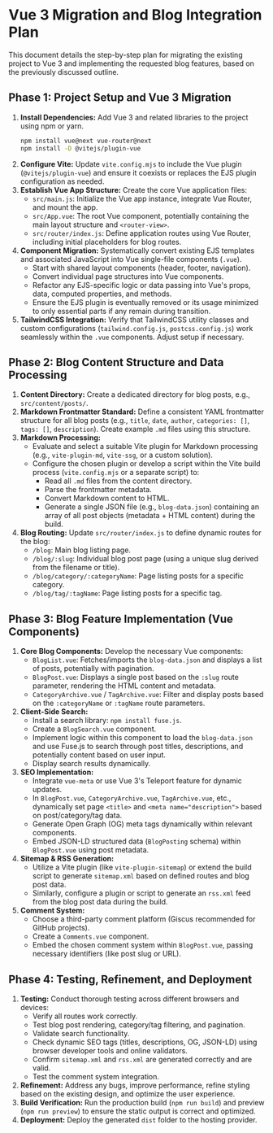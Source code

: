# Vue 3 Migration and Blog Integration Plan

This document details the step-by-step plan for migrating the existing project to Vue 3 and implementing the requested blog features, based on the previously discussed outline.

## Phase 1: Project Setup and Vue 3 Migration

1.  **Install Dependencies:** Add Vue 3 and related libraries to the project using npm or yarn.
    ```bash
    npm install vue@next vue-router@next
    npm install -D @vitejs/plugin-vue
    ```
2.  **Configure Vite:** Update `vite.config.mjs` to include the Vue plugin (`@vitejs/plugin-vue`) and ensure it coexists or replaces the EJS plugin configuration as needed.
3.  **Establish Vue App Structure:** Create the core Vue application files:
    *   `src/main.js`: Initialize the Vue app instance, integrate Vue Router, and mount the app.
    *   `src/App.vue`: The root Vue component, potentially containing the main layout structure and `<router-view>`.
    *   `src/router/index.js`: Define application routes using Vue Router, including initial placeholders for blog routes.
4.  **Component Migration:** Systematically convert existing EJS templates and associated JavaScript into Vue single-file components (`.vue`).
    *   Start with shared layout components (header, footer, navigation).
    *   Convert individual page structures into Vue components.
    *   Refactor any EJS-specific logic or data passing into Vue's props, data, computed properties, and methods.
    *   Ensure the EJS plugin is eventually removed or its usage minimized to only essential parts if any remain during transition.
5.  **TailwindCSS Integration:** Verify that TailwindCSS utility classes and custom configurations (`tailwind.config.js`, `postcss.config.js`) work seamlessly within the `.vue` components. Adjust setup if necessary.

## Phase 2: Blog Content Structure and Data Processing

1.  **Content Directory:** Create a dedicated directory for blog posts, e.g., `src/content/posts/`.
2.  **Markdown Frontmatter Standard:** Define a consistent YAML frontmatter structure for all blog posts (e.g., `title`, `date`, `author`, `categories: []`, `tags: []`, `description`). Create example `.md` files using this structure.
3.  **Markdown Processing:**
    *   Evaluate and select a suitable Vite plugin for Markdown processing (e.g., `vite-plugin-md`, `vite-ssg`, or a custom solution).
    *   Configure the chosen plugin or develop a script within the Vite build process (`vite.config.mjs` or a separate script) to:
        *   Read all `.md` files from the content directory.
        *   Parse the frontmatter metadata.
        *   Convert Markdown content to HTML.
        *   Generate a single JSON file (e.g., `blog-data.json`) containing an array of all post objects (metadata + HTML content) during the build.
4.  **Blog Routing:** Update `src/router/index.js` to define dynamic routes for the blog:
    *   `/blog`: Main blog listing page.
    *   `/blog/:slug`: Individual blog post page (using a unique slug derived from the filename or title).
    *   `/blog/category/:categoryName`: Page listing posts for a specific category.
    *   `/blog/tag/:tagName`: Page listing posts for a specific tag.

## Phase 3: Blog Feature Implementation (Vue Components)

1.  **Core Blog Components:** Develop the necessary Vue components:
    *   `BlogList.vue`: Fetches/imports the `blog-data.json` and displays a list of posts, potentially with pagination.
    *   `BlogPost.vue`: Displays a single post based on the `:slug` route parameter, rendering the HTML content and metadata.
    *   `CategoryArchive.vue` / `TagArchive.vue`: Filter and display posts based on the `:categoryName` or `:tagName` route parameters.
2.  **Client-Side Search:**
    *   Install a search library: `npm install fuse.js`.
    *   Create a `BlogSearch.vue` component.
    *   Implement logic within this component to load the `blog-data.json` and use Fuse.js to search through post titles, descriptions, and potentially content based on user input.
    *   Display search results dynamically.
3.  **SEO Implementation:**
    *   Integrate `vue-meta` or use Vue 3's Teleport feature for dynamic updates.
    *   In `BlogPost.vue`, `CategoryArchive.vue`, `TagArchive.vue`, etc., dynamically set page `<title>` and `<meta name="description">` based on post/category/tag data.
    *   Generate Open Graph (OG) meta tags dynamically within relevant components.
    *   Embed JSON-LD structured data (`BlogPosting` schema) within `BlogPost.vue` using post metadata.
4.  **Sitemap & RSS Generation:**
    *   Utilize a Vite plugin (like `vite-plugin-sitemap`) or extend the build script to generate `sitemap.xml` based on defined routes and blog post data.
    *   Similarly, configure a plugin or script to generate an `rss.xml` feed from the blog post data during the build.
5.  **Comment System:**
    *   Choose a third-party comment platform (Giscus recommended for GitHub projects).
    *   Create a `Comments.vue` component.
    *   Embed the chosen comment system within `BlogPost.vue`, passing necessary identifiers (like post slug or URL).

## Phase 4: Testing, Refinement, and Deployment

1.  **Testing:** Conduct thorough testing across different browsers and devices:
    *   Verify all routes work correctly.
    *   Test blog post rendering, category/tag filtering, and pagination.
    *   Validate search functionality.
    *   Check dynamic SEO tags (titles, descriptions, OG, JSON-LD) using browser developer tools and online validators.
    *   Confirm `sitemap.xml` and `rss.xml` are generated correctly and are valid.
    *   Test the comment system integration.
2.  **Refinement:** Address any bugs, improve performance, refine styling based on the existing design, and optimize the user experience.
3.  **Build Verification:** Run the production build (`npm run build`) and preview (`npm run preview`) to ensure the static output is correct and optimized.
4.  **Deployment:** Deploy the generated `dist` folder to the hosting provider.
